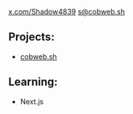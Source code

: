 [x.com/Shadow4839](https://x.com/Shadow4839/)
<s@cobweb.sh>

## Projects:
- [cobweb.sh](https://cobweb.sh/)

## Learning:
- Next.js
